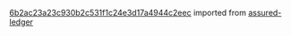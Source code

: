 [6b2ac23a23c930b2c531f1c24e3d17a4944c2eec](https://github.com/insolar/assured-ledger/commit/6b2ac23a23c930b2c531f1c24e3d17a4944c2eec) imported from [assured-ledger](https://github.com/insolar/assured-ledger)
